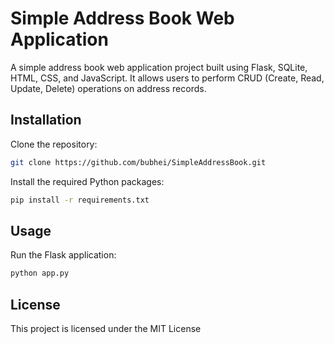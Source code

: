 # Simple Address Book Web Application

A simple address book web application project built using Flask, SQLite, HTML, CSS, and JavaScript. It allows users to perform CRUD (Create, Read, Update, Delete) operations on address records.

## Installation

Clone the repository:

```bash
git clone https://github.com/bubhei/SimpleAddressBook.git
```
Install the required Python packages:
```bash
pip install -r requirements.txt
```
## Usage
Run the Flask application:
```bash
python app.py
```


## License

This project is licensed under the MIT License



